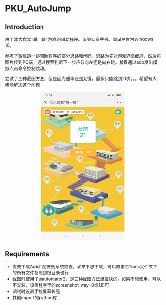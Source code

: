 # PKU_AutoJump
## Introduction
用于北大食堂”跳一跳“游戏的辅助程序。仅限安卓手机，调试平台为Windows 10。

参考了[微信跳一跳辅助程序](https://github.com/wangshub/wechat_jump_game)的部分思路和代码。思路为先对游戏界面截屏，然后将图片传到PC端，通过搜索判断下一步应该向左还是向右跳。接着通过adb发出模拟点击命令控制跳动。

尝试了三种截图方法，但是因为速率还是太慢，最多只能跳到21次。。。希望有大佬能解决这个问题

<p align="center"><img src="autojump.jpg" width = "270" height = "480"/></div>

## Requirements
- 需要下载Adb并配置到系统路径。如果不想下载，可以直接把Tools文件夹下的所有文件复制到根目录也行
- 截图时使用了[uiautomator2](https://github.com/openatx/uiautomator2)，是三种截图方法里最快的。如果不想使用，可以不安装，设置程序里的screenshot_way=0或1即可
- 调试时设置手机屏幕长亮
- 其他import的python库